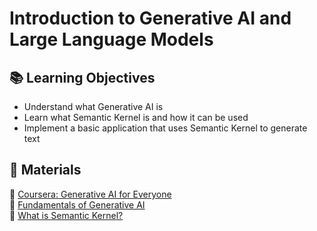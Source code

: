 # Introduction to Generative AI and Large Language Models

## 📚 Learning Objectives
 - Understand what Generative AI is
 - Learn what Semantic Kernel is and how it can be used
 - Implement a basic application that uses Semantic Kernel to generate text

## 📌 Materials
🔗 [Coursera: Generative AI for Everyone](https://www.coursera.org/learn/generative-ai-for-everyone)  
🔗 [Fundamentals of Generative AI](https://learn.microsoft.com/en-us/training/modules/fundamentals-generative-ai/)  
🔗 [What is Semantic Kernel?](https://learn.microsoft.com/en-us/semantic-kernel/overview/)  